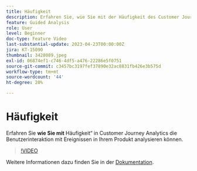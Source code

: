 ```yaml
---
title: Häufigkeit
description: Erfahren Sie, wie Sie mit der Häufigkeit des Customer Journey Analytics die Benutzerinteraktion mit Ereignissen in Ihrem Produkt analysieren können.
feature: Guided Analysis
role: User
level: Beginner
doc-type: Feature Video
last-substantial-update: 2023-04-23T00:00:00Z
jira: KT-15090
thumbnail: 3428089.jpeg
exl-id: 06874ef1-c746-4df5-a476-22286e5f0751
source-git-commit: c3457bc3197fef37890e32ac8831fb426e3b575d
workflow-type: tm+mt
source-wordcount: '44'
ht-degree: 20%

---
```


# Häufigkeit

Erfahren Sie **wie Sie mit** Häufigkeit“ in Customer Journey Analytics die Benutzerinteraktion mit Ereignissen in Ihrem Produkt analysieren können.

>[!VIDEO](https://video.tv.adobe.com/v/3428089/?learn=on)

Weitere Informationen dazu finden Sie in der [Dokumentation](https://experienceleague.adobe.com/de/docs/analytics-platform/using/guided-analysis/trends/frequency).

